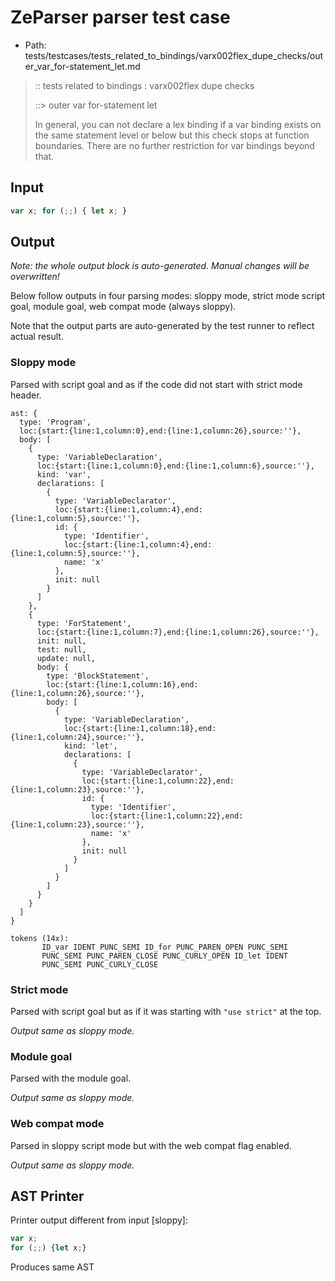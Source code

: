 # ZeParser parser test case

- Path: tests/testcases/tests_related_to_bindings/varx002flex_dupe_checks/outer_var_for-statement_let.md

> :: tests related to bindings : varx002flex dupe checks
>
> ::> outer var for-statement let
> 
> In general, you can not declare a lex binding if a var binding exists on the same statement level or below but this check stops at function boundaries. There are no further restriction for var bindings beyond that.

## Input

`````js
var x; for (;;) { let x; }
`````

## Output

_Note: the whole output block is auto-generated. Manual changes will be overwritten!_

Below follow outputs in four parsing modes: sloppy mode, strict mode script goal, module goal, web compat mode (always sloppy).

Note that the output parts are auto-generated by the test runner to reflect actual result.

### Sloppy mode

Parsed with script goal and as if the code did not start with strict mode header.

`````
ast: {
  type: 'Program',
  loc:{start:{line:1,column:0},end:{line:1,column:26},source:''},
  body: [
    {
      type: 'VariableDeclaration',
      loc:{start:{line:1,column:0},end:{line:1,column:6},source:''},
      kind: 'var',
      declarations: [
        {
          type: 'VariableDeclarator',
          loc:{start:{line:1,column:4},end:{line:1,column:5},source:''},
          id: {
            type: 'Identifier',
            loc:{start:{line:1,column:4},end:{line:1,column:5},source:''},
            name: 'x'
          },
          init: null
        }
      ]
    },
    {
      type: 'ForStatement',
      loc:{start:{line:1,column:7},end:{line:1,column:26},source:''},
      init: null,
      test: null,
      update: null,
      body: {
        type: 'BlockStatement',
        loc:{start:{line:1,column:16},end:{line:1,column:26},source:''},
        body: [
          {
            type: 'VariableDeclaration',
            loc:{start:{line:1,column:18},end:{line:1,column:24},source:''},
            kind: 'let',
            declarations: [
              {
                type: 'VariableDeclarator',
                loc:{start:{line:1,column:22},end:{line:1,column:23},source:''},
                id: {
                  type: 'Identifier',
                  loc:{start:{line:1,column:22},end:{line:1,column:23},source:''},
                  name: 'x'
                },
                init: null
              }
            ]
          }
        ]
      }
    }
  ]
}

tokens (14x):
       ID_var IDENT PUNC_SEMI ID_for PUNC_PAREN_OPEN PUNC_SEMI
       PUNC_SEMI PUNC_PAREN_CLOSE PUNC_CURLY_OPEN ID_let IDENT
       PUNC_SEMI PUNC_CURLY_CLOSE
`````

### Strict mode

Parsed with script goal but as if it was starting with `"use strict"` at the top.

_Output same as sloppy mode._

### Module goal

Parsed with the module goal.

_Output same as sloppy mode._

### Web compat mode

Parsed in sloppy script mode but with the web compat flag enabled.

_Output same as sloppy mode._

## AST Printer

Printer output different from input [sloppy]:

````js
var x;
for (;;) {let x;}
````

Produces same AST
